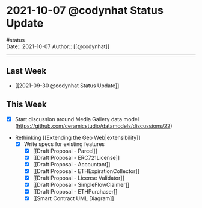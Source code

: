 # 2021-10-07 @codynhat Status Update
#status  
Date:: 2021-10-07
Author:: [[@codynhat]]  

---

## Last Week
- [[2021-09-30 @codynhat Status Update]]

## This Week
- [x] Start discussion around Media Gallery data model (https://github.com/ceramicstudio/datamodels/discussions/22)
- Rethinking [[Extending the Geo Web|extensibility]]
	- [x] Write specs for existing features
		- [x] [[Draft Proposal - Parcel]]
		- [x] [[Draft Proposal - ERC721License]]
		- [x] [[Draft Proposal - Accountant]]
		- [x] [[Draft Proposal - ETHExpirationCollector]]
		- [x] [[Draft Proposal - License Validator]]
		- [x] [[Draft Proposal - SimpleFlowClaimer]]
		- [x] [[Draft Proposal - ETHPurchaser]]
		- [x] [[Smart Contract UML Diagram]]
